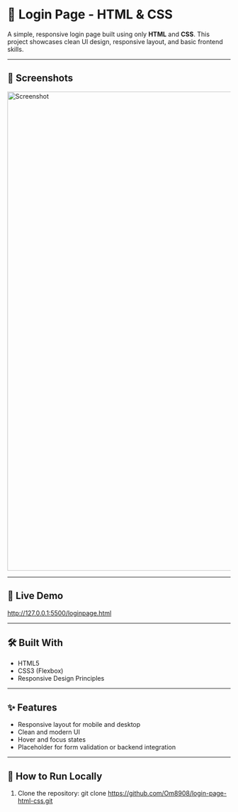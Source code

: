 # 🔐 Login Page - HTML & CSS

A simple, responsive login page built using only **HTML** and **CSS**. This project showcases clean UI design, responsive layout, and basic frontend skills.

---

## 📸 Screenshots 
<img width="1920" height="1080" alt="Screenshot " src="https://github.com/user-attachments/assets/7c3564c2-515d-4aff-8ec5-663897e5131f" />


---

## 🚀 Live Demo
 
http://127.0.0.1:5500/loginpage.html

---

## 🛠️ Built With

- HTML5
- CSS3 (Flexbox)
- Responsive Design Principles

---

## ✨ Features

- Responsive layout for mobile and desktop
- Clean and modern UI
- Hover and focus states
- Placeholder for form validation or backend integration

---

## 📁 How to Run Locally

1. Clone the repository:
git clone https://github.com/Om8908/login-page-html-css.git

